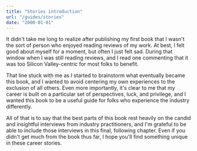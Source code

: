 ```yaml
---
title: "Stories introduction"
url: "/guides/stories"
date: "2000-01-01"
---
```



It didn't take me long to realize after publishing my first book that I wasn't
the sort of person who enjoyed reading reviews of my work. At best, I felt good
about myself for a moment, but often I just felt sad. During that window when
I was still reading reviews, and I read one commenting that it was too Silicon Valley-centric
for most folks to benefit.

That line stuck with me as I started to brainstorm what eventually became this book,
and I wanted to avoid centering my own experiences to the exclusion of all others.
Even more importantly, it's clear to me that my career is built on a particular set
of perspectives, luck, and privilege, and I wanted this book to be a useful guide
for folks who experience the industry differently.

All of that is to say that the best parts of this book rest heavily on the candid
and insightful interviews from industry practitioners, and I'm grateful
to be able to include those interviews in this final, following chapter.
Even if you didn't get much from the book thus far, I hope you'll find something
unique in these career stories.

